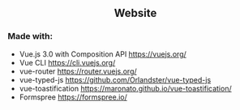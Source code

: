 <h2 align="center">Website</h2>


### Made with:

- Vue.js 3.0 with Composition API https://vuejs.org/
- Vue CLI https://cli.vuejs.org/
- vue-router https://router.vuejs.org/
- vue-typed-js https://github.com/Orlandster/vue-typed-js
- vue-toastification https://maronato.github.io/vue-toastification/
- Formspree https://formspree.io/
